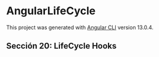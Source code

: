 # AngularLifeCycle

This project was generated with [Angular CLI](https://github.com/angular/angular-cli) version 13.0.4.

## Sección 20: LifeCycle Hooks
